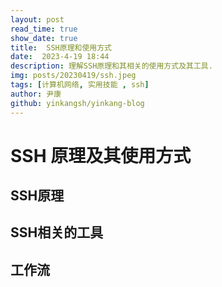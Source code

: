 ```yaml
---
layout: post
read_time: true
show_date: true
title:  SSH原理和使用方式
date:  2023-4-19 18:44
description: 理解SSH原理和其相关的使用方式及其工具.
img: posts/20230419/ssh.jpeg
tags: [计算机网络, 实用技能 , ssh]
author: 尹康
github: yinkangsh/yinkang-blog
---
```


# SSH 原理及其使用方式

## SSH原理

## SSH相关的工具

## 工作流